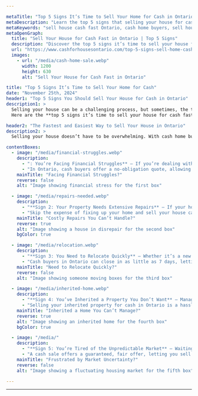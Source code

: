 ```yaml
---

metaTitle: "Top 5 Signs It’s Time to Sell Your Home for Cash in Ontario"
metaDescription: "Learn the top 5 signs that selling your house for cash in Ontario is the fastest and easiest option. Skip the hassle and sell your house cash fast Ontario."
metaKeywords: "sell house cash fast Ontario, cash home buyers, sell house as-is Ontario"
metaOpenGraph:
  title: "Sell Your House for Cash Fast in Ontario | Top 5 Signs"
  description: "Discover the top 5 signs it’s time to sell your house for cash in Ontario. Avoid the hassle of repairs, staging, and waiting—sell your house cash fast and stress-free."
  url: "https://www.cashforhousesontario.com/top-5-signs-sell-home-cash"
  images:
    - url: "/media/cash-home-sale.webp"
      width: 1200
      height: 630
      alt: "Sell Your House for Cash Fast in Ontario"

title: "Top 5 Signs It’s Time to Sell Your Home for Cash"
date: "November 25th, 2024"
header1: "Top 5 Signs You Should Sell Your House for Cash in Ontario"
description1: >
  Selling your house can be a challenging process, but sometimes, the traditional real estate market isn’t the best option. For homeowners looking for speed, convenience, and certainty, selling your house for cash can be the perfect solution. Ontario residents facing financial struggles, tight timelines, or properties in need of extensive repairs are turning to cash buyers for a stress-free alternative. 
  Here are the **top 5 signs it’s time to sell your house for cash fast in Ontario.**

header2: "The Fastest and Easiest Way to Sell Your House in Ontario"
description2: >
  Selling your house doesn’t have to be overwhelming. With cash home buyers, you can avoid the delays, uncertainty, and hassle of the traditional real estate market. If any of the signs below resonate with you, selling your house for cash might be the right choice. You’ll save time, avoid unnecessary expenses, and gain peace of mind knowing your home sale is in good hands.

contentBoxes:
  - image: "/media/financial-struggles.webp"
    description: 
      - ": You’re Facing Financial Struggles** — If you’re dealing with financial difficulties such as mounting debt, foreclosure threats, or an unexpected loss of income, selling your house for cash can be a lifeline. Cash buyers close fast, giving you access to funds when you need them most."
      - "In Ontario, cash buyers offer a no-obligation quote, allowing you to sell your house cash fast without added stress."
    mainTitle: "Facing Financial Struggles?"
    reverse: false
    alt: "Image showing financial stress for the first box"

  - image: "/media/repairs-needed.webp"
    description: 
      - "**Sign 2: Your Property Needs Extensive Repairs** — If your house requires costly repairs or renovations that you can’t afford or don’t have time for, selling as-is to a cash buyer is the perfect solution."
      - "Skip the expense of fixing up your home and sell your house cash fast in Ontario to buyers who specialize in purchasing properties in any condition."
    mainTitle: "Costly Repairs You Can’t Handle?"
    reverse: true
    alt: "Image showing a house in disrepair for the second box"
    bgColor: true

  - image: "/media/relocation.webp"
    description: 
      - "**Sign 3: You Need to Relocate Quickly** — Whether it’s a new job, family obligations, or other personal reasons, a fast cash sale can eliminate the stress of selling a house while relocating."
      - "Cash buyers in Ontario can close in as little as 7 days, letting you move forward without delay."
    mainTitle: "Need to Relocate Quickly?"
    reverse: false
    alt: "Image showing someone moving boxes for the third box"

  - image: "/media/inherited-home.webp"
    description: 
      - "**Sign 4: You’ve Inherited a Property You Don’t Want** — Managing an inherited home can be overwhelming, especially if it needs repairs, is far from where you live, or comes with other complications."
      - "Selling your inherited property for cash in Ontario is a hassle-free way to turn the home into cash quickly."
    mainTitle: "Inherited a Home You Can’t Manage?"
    reverse: true
    alt: "Image showing an inherited home for the fourth box"
    bgColor: true

  - image: "/media/"
    description: 
      - "**Sign 5: You’re Tired of the Unpredictable Market** — Waiting for the perfect buyer in Ontario’s real estate market can take months and may not result in the price you expect."
      - "A cash sale offers a guaranteed, fair offer, letting you sell your house cash fast without worrying about market fluctuations or buyer negotiations."
    mainTitle: "Frustrated by Market Uncertainty?"
    reverse: false
    alt: "Image showing a fluctuating housing market for the fifth box"

---
```



---

